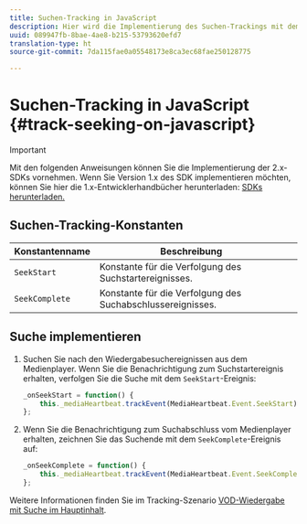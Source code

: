 ```yaml
---
title: Suchen-Tracking in JavaScript
description: Hier wird die Implementierung des Suchen-Trackings mit dem Media SDK in Browser-Apps (JS) beschrieben.
uuid: 089947fb-8bae-4ae8-b215-53793620efd7
translation-type: ht
source-git-commit: 7da115fae0a05548173e8ca3ec68fae250128775

---
```



# Suchen-Tracking in JavaScript {#track-seeking-on-javascript}

>[!IMPORTANT]
>
>Mit den folgenden Anweisungen können Sie die Implementierung der 2.x-SDKs vornehmen. Wenn Sie Version 1.x des SDK implementieren möchten, können Sie hier die 1.x-Entwicklerhandbücher herunterladen: [SDKs herunterladen.](/help/sdk-implement/download-sdks.md)

## Suchen-Tracking-Konstanten

| Konstantenname | Beschreibung     |
|---|---|
| `SeekStart` | Konstante für die Verfolgung des Suchstartereignisses. |
| `SeekComplete` | Konstante für die Verfolgung des Suchabschlussereignisses. |

## Suche implementieren

1. Suchen Sie nach den Wiedergabesuchereignissen aus dem Medienplayer. Wenn Sie die Benachrichtigung zum Suchstartereignis erhalten, verfolgen Sie die Suche mit dem `SeekStart`-Ereignis:

   ```js
   _onSeekStart = function() { 
       this._mediaHeartbeat.trackEvent(MediaHeartbeat.Event.SeekStart); 
   };
   ```

1. Wenn Sie die Benachrichtigung zum Suchabschluss vom Medienplayer erhalten, zeichnen Sie das Suchende mit dem `SeekComplete`-Ereignis auf:

   ```js
   _onSeekComplete = function() { 
       this._mediaHeartbeat.trackEvent(MediaHeartbeat.Event.SeekComplete); 
   };
   ```

Weitere Informationen finden Sie im Tracking-Szenario [VOD-Wiedergabe mit Suche im Hauptinhalt](/help/sdk-implement/tracking-scenarios/vod-seeking.md).
